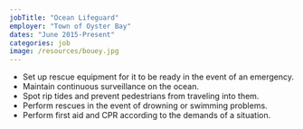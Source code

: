 ```yaml
---
jobTitle: "Ocean Lifeguard"
employer: "Town of Oyster Bay"
dates: "June 2015-Present"
categories: job
image: /resources/bouey.jpg
---
```

<ul>
    <li>Set up rescue equipment for it to be ready in the event of an emergency.</li>
    <li>Maintain continuous surveillance on the ocean.</li>
    <li>Spot rip tides and prevent pedestrians from traveling into them.</li>
    <li>Perform rescues in the event of drowning or swimming problems.</li>
    <li>Perform first aid and CPR according to the demands of a situation.</li>
</ul>